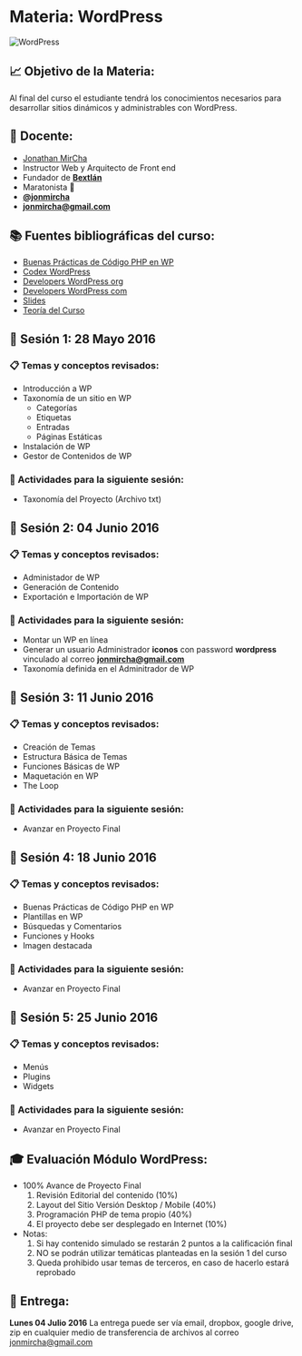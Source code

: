 # Materia: WordPress
![WordPress](http://bextlan.com/img/cursos/wordpress.jpg)

## :chart_with_upwards_trend: Objetivo de la Materia:
Al final del curso el estudiante tendrá los conocimientos necesarios para desarrollar sitios dinámicos y administrables con WordPress.

## :bow: Docente:
* [Jonathan MirCha](http://jonmircha.com)
* Instructor Web y Arquitecto de Front end
* Fundador de **[Bextlán](http://bextlan.com)**
* Maratonista :runner:
* **[@jonmircha](https://twitter.com/jonmircha)**
* **[jonmircha@gmail.com](mailto:jonmircha@gmail.com)** 

## :books: Fuentes bibliográficas del curso:
* [Buenas Prácticas de Código PHP en WP](https://make.wordpress.org/core/handbook/coding-standards/php/)
* [Codex WordPress](http://codex.wordpress.org/)
* [Developers WordPress org](https://developer.wordpress.org)
* [Developers WordPress com](https://developer.wordpress.com)
* [Slides](http://jonmircha.github.io/slides-wordpress/)
* [Teoría del Curso](./teoria-wp.md)


## :school: Sesión 1: 28 Mayo 2016

### :clipboard: Temas y conceptos revisados:
* Introducción a WP
* Taxonomía de un sitio en WP
	* Categorías
	* Etiquetas
	* Entradas
	* Páginas Estáticas
* Instalación de WP
* Gestor de Contenidos de WP

### :pencil: Actividades para la siguiente sesión: 
* Taxonomía del Proyecto (Archivo txt)


## :school: Sesión 2: 04 Junio 2016

### :clipboard: Temas y conceptos revisados:
* Administador de WP
* Generación de Contenido
* Exportación e Importación de WP

### :pencil: Actividades para la siguiente sesión:
* Montar un WP en línea
* Generar un usuario Administrador **iconos** con password **wordpress** vinculado al correo **jonmircha@gmail.com**
* Taxonomía definida en el Adminitrador de WP


## :school: Sesión 3: 11 Junio 2016

### :clipboard: Temas y conceptos revisados: 
* Creación de Temas
* Estructura Básica de Temas
* Funciones Básicas de WP
* Maquetación en WP
* The Loop

### :pencil: Actividades para la siguiente sesión:
* Avanzar en Proyecto Final


## :school: Sesión 4: 18 Junio 2016

### :clipboard: Temas y conceptos revisados:
* Buenas Prácticas de Código PHP en WP
* Plantillas en WP
* Búsquedas y Comentarios
* Funciones y Hooks
* Imagen destacada

### :pencil: Actividades para la siguiente sesión:
* Avanzar en Proyecto Final


## :school: Sesión 5: 25 Junio 2016

### :clipboard: Temas y conceptos revisados:
* Menús
* Plugins
* Widgets

### :pencil: Actividades para la siguiente sesión:
* Avanzar en Proyecto Final


## :mortar_board: Evaluación Módulo WordPress:
* 100% Avance de Proyecto Final
	1. Revisión Editorial del contenido (10%)
	1. Layout del Sitio Versión Desktop / Mobile (40%)
	1. Programación PHP de tema propio (40%)
	1. El proyecto debe ser desplegado en Internet (10%)
* Notas:
	1. Si hay contenido simulado se restarán 2 puntos a la calificación final
	1. NO se podrán utilizar temáticas planteadas en la sesión 1 del curso
	1. Queda prohibido usar temas de terceros, en caso de hacerlo estará reprobado

## :date: Entrega:
**Lunes 04 Julio 2016**
La entrega puede ser vía email, dropbox, google drive, zip en cualquier medio de transferencia de archivos al correo jonmircha@gmail.com